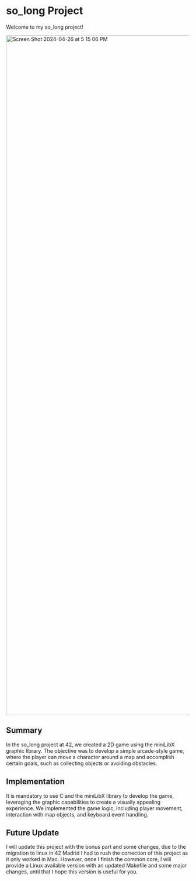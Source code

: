 # so_long Project
Welcome to my so_long project!

<img width="1857" alt="Screen Shot 2024-04-26 at 5 15 06 PM" src="https://github.com/jaimeol/so_long/assets/142798095/932b6f55-7de4-4ba0-9e08-0d98407765dd">

## Summary
In the so_long project at 42, we created a 2D game using the miniLibX graphic library. The objective was to develop a simple arcade-style game, where the player can move a character around a map and accomplish certain goals, such as collecting objects or avoiding obstacles.

## Implementation
It is mandatory to use C and the miniLibX library to develop the game, leveraging the graphic capabilities to create a visually appealing experience. We implemented the game logic, including player movement, interaction with map objects, and keyboard event handling.

## Future Update
I will update this project with the bonus part and some changes, due to the migration to linux in 42 Madrid I had to rush the correction of this project as it only worked in Mac. However, once I finish the common core, I will provide a Linux available version with an updated Makefile and some major changes, until that I hope this version is useful for you.
